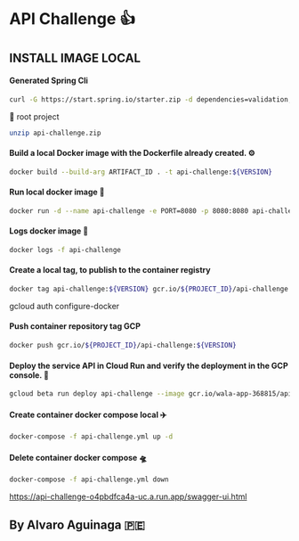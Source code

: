 # API Challenge :+1:

## INSTALL IMAGE LOCAL

#### Generated Spring Cli

```bash
curl -G https://start.spring.io/starter.zip -d dependencies=validation,devtools,lombok,actuator,prometheus,webflux -d version=1.0.0 -d bootVersion=2.7.5.RELEASE -d javaVersion=17 -d language=java -d packaging=jar -d type=gradle-project -d groupId=com.pe.walavo -d packageName=com.pe.walavo -d artifactId=api-challenge -d name=api-challenge -d applicationName=API-CHALLENGE -o api-challenge.zip
```
:file_folder: root project

```bash
unzip api-challenge.zip
```

#### Build a local Docker image with the Dockerfile already created. :gear:

```bash
docker build --build-arg ARTIFACT_ID . -t api-challenge:${VERSION}
```

#### Run local docker image :vertical_traffic_light:

```bash
docker run -d --name api-challenge -e PORT=8080 -p 8080:8080 api-challenge:${VERSION}
```

#### Logs docker image :page_with_curl:

```bash
docker logs -f api-challenge
```

#### Create a local tag, to publish to the container registry

```bash
docker tag api-challenge:${VERSION} gcr.io/${PROJECT_ID}/api-challenge:${VERSION}
```

gcloud auth configure-docker

#### Push container repository tag GCP 

```bash
docker push gcr.io/${PROJECT_ID}/api-challenge:${VERSION}
```

#### Deploy the service API in Cloud Run and verify the deployment in the GCP console. :rocket:

```bash
gcloud beta run deploy api-challenge --image gcr.io/wala-app-368815/api-challenge:1.0.0 --set-env-vars APP_PORT=8080 --platform managed --allow-unauthenticated --cpu=2 --memory=512Mi --region=us-central1
```

#### Create container docker compose local  :airplane:

```bash
docker-compose -f api-challenge.yml up -d
```

#### Delete container docker compose :flying_saucer:

```bash
docker-compose -f api-challenge.yml down
```


https://api-challenge-o4pbdfca4a-uc.a.run.app/swagger-ui.html

## By Alvaro Aguinaga :peru: